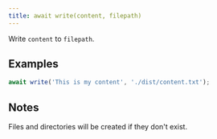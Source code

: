 ```yaml
---
title: await write(content, filepath)
---
```


Write `content` to `filepath`.

## Examples

```js
await write('This is my content', './dist/content.txt');
```

## Notes

Files and directories will be created if they don't exist.
